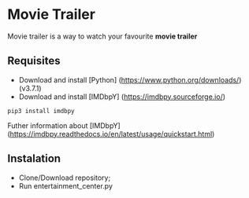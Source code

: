 # Movie Trailer

Movie trailer is a way to watch your favourite **movie trailer**

## Requisites

* Download and install [Python] (https://www.python.org/downloads/) (v3.7.1)
* Download and install [IMDbpY] (https://imdbpy.sourceforge.io/)
```
pip3 install imdbpy
```
Futher information about [IMDbpY] (https://imdbpy.readthedocs.io/en/latest/usage/quickstart.html)

## Instalation

* Clone/Download repository;
* Run entertainment_center.py
